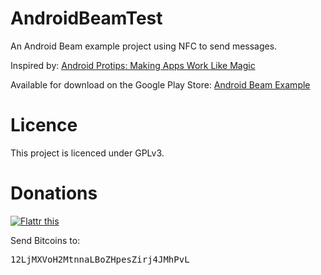 AndroidBeamTest
===============
An Android Beam example project using NFC to send messages. 

Inspired by: [Android Protips: Making Apps Work Like Magic](https://developers.google.com/events/io/sessions/326454327)


Available for download on the Google Play Store: [Android Beam Example](https://play.google.com/store/apps/details?id=net.xerael.beam)


Licence
=======
This project is licenced under GPLv3.

Donations
=========
<a href="https://flattr.com/submit/auto?user_id=Snowdragon&url=http%3A%2F%2Fgithub.com%2Fgit-commit%2Fwindows-cleaning-scripts%2F" target="_blank"><img src="http://api.flattr.com/button/flattr-badge-large.png" alt="Flattr this" title="Flattr this" border="0"></a>

Send Bitcoins to:
<pre>12LjMXVoH2MtnnaLBoZHpesZirj4JMhPvL</pre>
